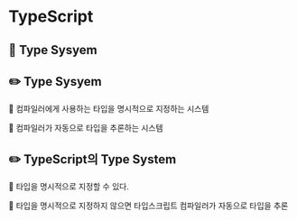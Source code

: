 # TypeScript


## :triangular_flag_on_post: Type Sysyem

## :pencil2: Type Sysyem

:small_blue_diamond: 컴파일러에게 사용하는 타입을 명시적으로 지정하는 시스템

:small_blue_diamond: 컴파일러가 자동으로 타입을 추론하는 시스템

## :pencil2: TypeScript의 Type System

:small_blue_diamond: 타입을 명시적으로 지정할 수 있다.

:small_blue_diamond: 타입을 명시적으로 지정하지 않으면 타입스크립트 컴파일러가 자동으로 타입을 추론